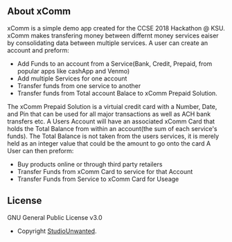 
## About xComm

xComm is a simple  demo app created for the CCSE 2018 Hackathon @ KSU. xComm makes transfering money between differnt money services eaiser by consolidating data between multiple services. A user can create an account and preform:

- Add Funds to an account from a Service(Bank, Credit, Prepaid, from popular apps like cashApp and Venmo)
- Add multiple Services for one account
- Transfer funds from one service to another
- Transfer funds from Total account Balace to xComm Prepaid Solution.

The xComm Prepaid Solution is a virtuial credit card with a Number, Date, and Pin that can be used for all major transactions as well as ACH bank transfers etc.
A Users Account will have an associated  xComm Card that holds the Total Balance from within an account(the sum of each service's funds). The Total Balance is not taken from the users services, it is merely held as an integer value that could be the amount to go onto the card
A User can then preform:

- Buy products online or through third party retailers
- Transfer Funds from xComm Card to service for that Account
- Transfer Funds from Service to xComm Card for Useage





## License

GNU General Public License v3.0
- Copyright [StudioUnwanted](http://uwanted.kr).
